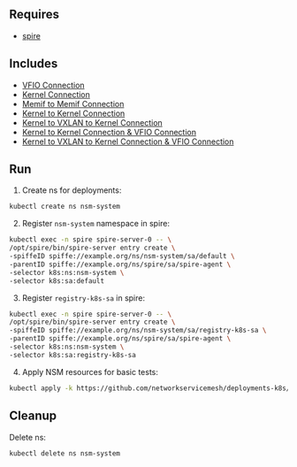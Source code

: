 ## Requires

- [spire](../spire)

## Includes

- [VFIO Connection](../use-cases/Vfio2Noop)
- [Kernel Connection](../use-cases/SriovKernel2Noop)
- [Memif to Memif Connection](../use-cases/Memif2Memif)
- [Kernel to Kernel Connection](../use-cases/Kernel2Kernel)
- [Kernel to VXLAN to Kernel Connection](../use-cases/Kernel2Vxlan2Kernel)
- [Kernel to Kernel Connection & VFIO Connection](../use-cases/Kernel2Kernel&Vfio2Noop)
- [Kernel to VXLAN to Kernel Connection & VFIO Connection](../use-cases/Kernel2Vxlan2Kernel&Vfio2Noop)

## Run

1. Create ns for deployments:
```bash
kubectl create ns nsm-system
```

2. Register `nsm-system` namespace in spire:
```bash
kubectl exec -n spire spire-server-0 -- \
/opt/spire/bin/spire-server entry create \
-spiffeID spiffe://example.org/ns/nsm-system/sa/default \
-parentID spiffe://example.org/ns/spire/sa/spire-agent \
-selector k8s:ns:nsm-system \
-selector k8s:sa:default
```

3. Register `registry-k8s-sa` in spire:
```bash
kubectl exec -n spire spire-server-0 -- \
/opt/spire/bin/spire-server entry create \
-spiffeID spiffe://example.org/ns/nsm-system/sa/registry-k8s-sa \
-parentID spiffe://example.org/ns/spire/sa/spire-agent \
-selector k8s:ns:nsm-system \
-selector k8s:sa:registry-k8s-sa
```

4. Apply NSM resources for basic tests:
```bash
kubectl apply -k https://github.com/networkservicemesh/deployments-k8s/examples/multiforwarder?ref=7c1c95e489bfee77696b35d6581eedc25bd91875
```

## Cleanup

Delete ns:
```bash
kubectl delete ns nsm-system
```